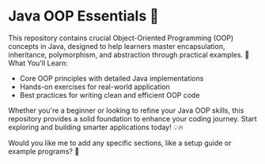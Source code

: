 # Java OOP Essentials 🚀
This repository contains crucial Object-Oriented Programming (OOP) concepts in Java, designed to help learners master encapsulation, inheritance, polymorphism, and abstraction through practical examples.
📌 What You'll Learn:
- Core OOP principles with detailed Java implementations
- Hands-on exercises for real-world application
- Best practices for writing clean and efficient OOP code

Whether you're a beginner or looking to refine your Java OOP skills, this repository provides a solid foundation to enhance your coding journey. Start exploring and building smarter applications today! 💡🔥

Would you like me to add any specific sections, like a setup guide or example programs? 🚀


